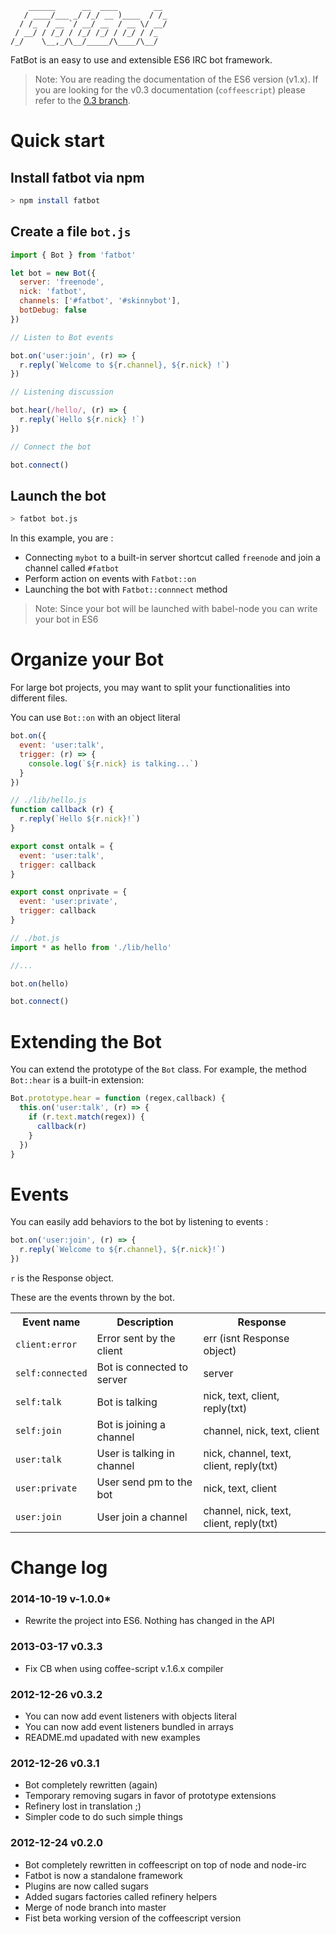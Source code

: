 ```ascii
    ______      __  ____        __
   / ____/___ _/ /_/ __ )____  / /_
  / /_  / __ `/ __/ __  / __ \/ __/
 / __/ / /_/ / /_/ /_/ / /_/ / /_  
/_/    \__,_/\__/_____/\____/\__/  
```

FatBot is an easy to use and extensible ES6 IRC bot framework.

> Note: You are reading the documentation of the ES6 version (v1.x). If you are looking for the v0.3 documentation (`coffeescript`) please refer to the [0.3 branch](https://github.com/rayfranco/fatbot/tree/0.3).

Quick start
===========

## Install fatbot via npm

```bash
> npm install fatbot
```

## Create a file `bot.js`

```javascript
import { Bot } from 'fatbot'

let bot = new Bot({
  server: 'freenode',
  nick: 'fatbot',
  channels: ['#fatbot', '#skinnybot'],
  botDebug: false
})

// Listen to Bot events

bot.on('user:join', (r) => {
  r.reply(`Welcome to ${r.channel}, ${r.nick} !`)
})

// Listening discussion

bot.hear(/hello/, (r) => {
  r.reply(`Hello ${r.nick} !`)
})

// Connect the bot

bot.connect()
```

## Launch the bot

```bash
> fatbot bot.js
```

In this example, you are :

* Connecting `mybot` to a built-in server shortcut called `freenode` and join a channel called `#fatbot`
* Perform action on events with `Fatbot::on`
* Launching the bot with `Fatbot::connnect` method

> Note: Since your bot will be launched with babel-node you can write your bot in ES6

Organize your Bot
=================

For large bot projects, you may want to split your functionalities into different files.

You can use `Bot::on` with an object literal

```javascript
bot.on({
  event: 'user:talk',
  trigger: (r) => {
    console.log(`${r.nick} is talking...`)
  }
})
```

```javascript
// ./lib/hello.js
function callback (r) {
  r.reply(`Hello ${r.nick}!`)
}

export const ontalk = {
  event: 'user:talk',
  trigger: callback
}

export const onprivate = {
  event: 'user:private',
  trigger: callback
}
```

```javascript
// ./bot.js
import * as hello from './lib/hello'

//...

bot.on(hello)

bot.connect()
```

Extending the Bot
=================

You can extend the prototype of the `Bot` class. For example, the method `Bot::hear` is a built-in extension:

```javascript
Bot.prototype.hear = function (regex,callback) {
  this.on('user:talk', (r) => {
    if (r.text.match(regex)) {
      callback(r)
    }
  })
}
```

Events
======

You can easily add behaviors to the bot by listening to events :

```javascript
bot.on('user:join', (r) => {
  r.reply(`Welcome to ${r.channel}, ${r.nick}!`)
})
```

`r` is the Response object.

These are the events thrown by the bot.

<table>
	<tr>
		<th>Event name</th>
		<th>Description</th>
		<th>Response</th>
	</tr>
  <tr>
    <td><code>client:error</code></td>
    <td>Error sent by the client</td>
    <td>err (isnt Response object)</td>
  </tr>
	<tr>
		<td><code>self:connected</code></td>
		<td>Bot is connected to server</td>
		<td>server</td>
	</tr>
	<tr>
		<td><code>self:talk</code></td>
		<td>Bot is talking</td>
		<td>nick, text, client, reply(txt)</td>
	</tr>
	<tr>
		<td><code>self:join</code></td>
		<td>Bot is joining a channel</td>
		<td>channel, nick, text, client</td>
	</tr>
	<tr>
		<td><code>user:talk</code></td>
		<td>User is talking in channel</td>
		<td>nick, channel, text, client, reply(txt)</td>
	</tr>
	<tr>
		<td><code>user:private</code></td>
		<td>User send pm to the bot</td>
		<td>nick, text, client</td>
	</tr>
	<tr>
		<td><code>user:join</code></td>
		<td>User join a channel</td>
		<td>channel, nick, text, client, reply(txt)</td>
	</tr>
</table>

Change log
==========

### 2014-10-19 **v-1.0.0*** ###
* Rewrite the project into ES6. Nothing has changed in the API

### 2013-03-17 **v0.3.3** ###
* Fix CB when using coffee-script v.1.6.x compiler

### 2012-12-26 **v0.3.2** ###

* You can now add event listeners with objects literal
* You can now add event listeners bundled in arrays
* README.md upadated with new examples

### 2012-12-26 **v0.3.1** ###

* Bot completely rewritten (again)
* Temporary removing sugars in favor of prototype extensions
* Refinery lost in translation ;)
* Simpler code to do such simple things

### 2012-12-24 **v0.2.0** ###

* Bot completely rewritten in coffeescript on top of node and node-irc
* Fatbot is now a standalone framework
* Plugins are now called sugars
* Added sugars factories called refinery helpers
* Merge of node branch into master
* Fist beta working version of the coffeescript version
